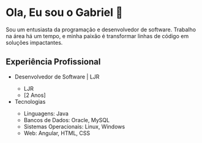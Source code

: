 # Ola, Eu sou o Gabriel 👋
Sou um entusiasta da programação e desenvolvedor de software. Trabalho na área há um tempo, e minha paixão é transformar linhas de código em soluções impactantes.

## Experiência Profissional
<ul>
<li>Desenvolvedor de Software | LJR</li>
    <ul>
      <li>LJR</li>
      <li>[2 Anos]</li>
    </ul>
<li>Tecnologias</li>
  <ul>
    <li>Linguagens: Java</li>
    <li>Bancos de Dados: Oracle, MySQL</li>
    <li>Sistemas Operacionais: Linux, Windows</li>
    <li>Web: Angular, HTML, CSS</li>
  </ul>
</ul>

